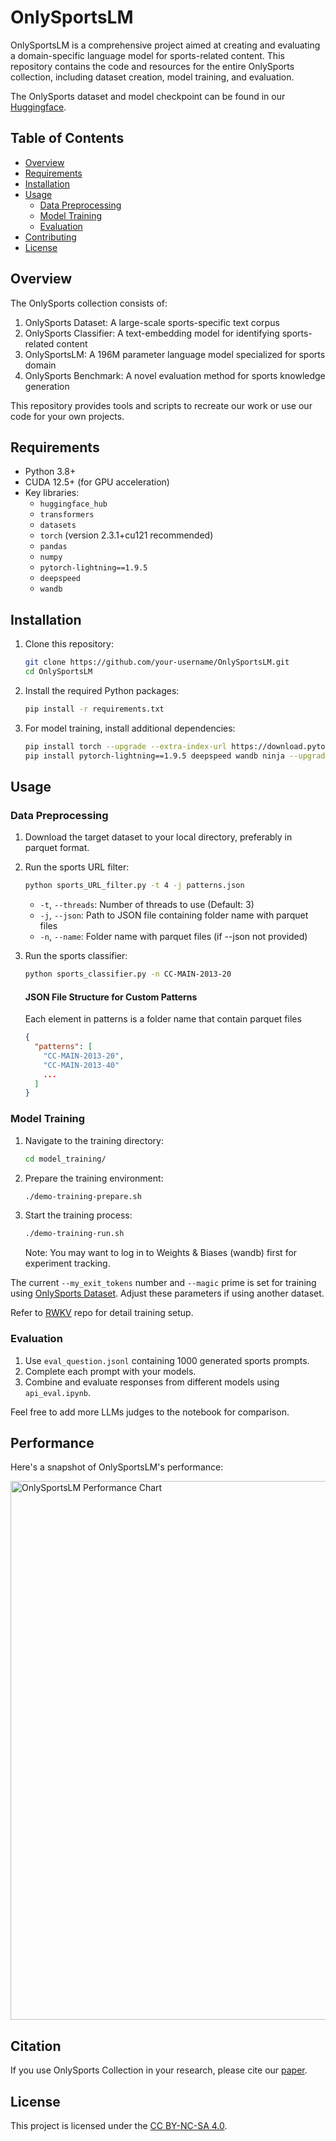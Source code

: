 # OnlySportsLM

OnlySportsLM is a comprehensive project aimed at creating and evaluating a domain-specific language model for sports-related content. This repository contains the code and resources for the entire OnlySports collection, including dataset creation, model training, and evaluation. 

The OnlySports dataset and model checkpoint can be found in our [Huggingface](https://huggingface.co/collections/Chrisneverdie/onlysports-66b3e5cf595eb81220cc27a6).

## Table of Contents
- [Overview](#overview)
- [Requirements](#requirements)
- [Installation](#installation)
- [Usage](#usage)
  - [Data Preprocessing](#data-preprocessing)
  - [Model Training](#model-training)
  - [Evaluation](#evaluation)
- [Contributing](#contributing)
- [License](#license)

## Overview

The OnlySports collection consists of:
1. OnlySports Dataset: A large-scale sports-specific text corpus
2. OnlySports Classifier: A text-embedding model for identifying sports-related content
3. OnlySportsLM: A 196M parameter language model specialized for sports domain
4. OnlySports Benchmark: A novel evaluation method for sports knowledge generation

This repository provides tools and scripts to recreate our work or use our code for your own projects.

## Requirements

- Python 3.8+
- CUDA 12.5+ (for GPU acceleration)
- Key libraries:
  - `huggingface_hub`
  - `transformers`
  - `datasets`
  - `torch` (version 2.3.1+cu121 recommended)
  - `pandas`
  - `numpy`
  - `pytorch-lightning==1.9.5`
  - `deepspeed`
  - `wandb`

## Installation

1. Clone this repository:
   ```bash
   git clone https://github.com/your-username/OnlySportsLM.git
   cd OnlySportsLM
   ```

2. Install the required Python packages:
   ```bash
   pip install -r requirements.txt
   ```

3. For model training, install additional dependencies:
   ```bash
   pip install torch --upgrade --extra-index-url https://download.pytorch.org/whl/cu121
   pip install pytorch-lightning==1.9.5 deepspeed wandb ninja --upgrade
   ```

## Usage

### Data Preprocessing

1. Download the target dataset to your local directory, preferably in parquet format.

2. Run the sports URL filter:
   ```bash
   python sports_URL_filter.py -t 4 -j patterns.json
   ```
   - `-t`, `--threads`: Number of threads to use (Default: 3)
   - `-j`, `--json`: Path to JSON file containing folder name with parquet files
   - `-n`, `--name`: Folder name with parquet files (if --json not provided)

3. Run the sports classifier:
   ```bash
   python sports_classifier.py -n CC-MAIN-2013-20
   ```

    #### JSON File Structure for Custom Patterns
    Each element in patterns is a folder name that contain parquet files
    ```json
    {
      "patterns": [
        "CC-MAIN-2013-20",
        "CC-MAIN-2013-40"
        ...
      ]
    }
    ```
    
### Model Training

1. Navigate to the training directory:
   ```bash
   cd model_training/
   ```

2. Prepare the training environment:
   ```bash
   ./demo-training-prepare.sh
   ```

3. Start the training process:
   ```bash
   ./demo-training-run.sh
   ```
   Note: You may want to log in to Weights & Biases (wandb) first for experiment tracking.

The current `--my_exit_tokens` number and `--magic` prime is set for training using [OnlySports Dataset](https://huggingface.co/datasets/Chrisneverdie/OnlySports_Dataset). Adjust these parameters if using another dataset.

Refer to [RWKV](https://github.com/BlinkDL/RWKV-LM) repo for detail training setup.

### Evaluation

1. Use `eval_question.jsonl` containing 1000 generated sports prompts.
2. Complete each prompt with your models.
3. Combine and evaluate responses from different models using `api_eval.ipynb`.

Feel free to add more LLMs judges to the notebook for comparison.

## Performance

Here's a snapshot of OnlySportsLM's performance:

<img width="862" alt="OnlySportsLM Performance Chart" src="https://github.com/user-attachments/assets/4f2ca9eb-965f-465c-994d-c5b79e68a528">

## Citation

If you use OnlySports Collection in your research, please cite our [paper](https://arxiv.org/abs/2409.00286).

## License

This project is licensed under the [CC BY-NC-SA 4.0](https://creativecommons.org/licenses/by-nc-sa/4.0/deed.en).
